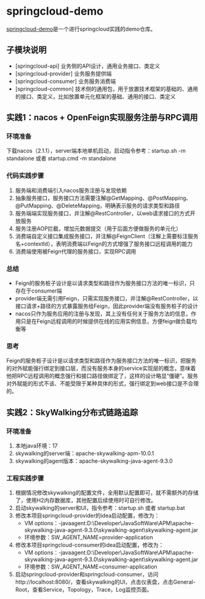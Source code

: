 # springcloud-demo
[springcloud-demo](https://github.com/XianReallyHot-ZZH/springcloud-demo)是一个进行springcloud实践的demo仓库。

## 子模块说明
* [springcloud-api] 业务侧的API设计，通用业务接口、类定义
* [springcloud-provider] 业务服务提供端
* [springcloud-consumer] 业务服务消费端
* [springcloud-common] 技术侧的通用包，用于放置技术框架的基础的、通用的接口、类定义，比如放置单元化框架的基础、通用的接口、类定义

## 实践1：nacos + OpenFeign实现服务注册与RPC调用
### 环境准备
下载nacos（2.1.1），server端本地单机启动，启动指令参考：startup.sh -m standalone 或者 startup.cmd -m standalone

### 代码实践步骤
1. 服务端和消费端引入nacos服务注册与发现依赖
2. 抽象服务接口，服务接口方法需要注解@GetMapping、@PostMapping、@PutMapping、@DeleteMapping，明确表示服务的请求类型和路径
3. 服务端端实现服务接口，并注解@RestController，以web请求接口的方式开放服务
4. 服务注册AOP拦截，增加元数据提交（用于后面方便做服务的单元化）
5. 消费端自定义接口集成服务接口，并注解@FeignClient（注解上需要标注服务名+contextId），表明消费端以Feign的方式增强了服务接口远程调用的能力
6. 消费端使用被Feign代理的服务接口，实现RPC调用

### 总结
* Feign的服务桩子设计是以请求类型和路径作为服务接口方法的唯一标识，只存在于consumer端
* provider端无需引用Feign，只需实现服务接口，并注解@RestController，以接口请求+路径的方式暴露服务给Feign，因此provider端没有服务桩子的设计
* nacos只作为服务应用的注册与发现，其上没有任何关于服务方法的信息，作用只是在Feign远程调用的时候提供在线的应用实例信息，方便feign做负载均衡等

### 思考
Feign的服务桩子设计是以请求类型和路径作为服务接口方法的唯一标识，把服务的对外赋能强行绑定到接口层，而没有服务本身的service实现层的概念，意味着他把RPC远程调用的概念强行和接口路径做绑定了，这样的设计略显“僵硬”。服务对外赋能的形式不该、不能受限于某种具体的形式，强行绑定到web接口是不合理的。


## 实践2：SkyWalking分布式链路追踪
### 环境准备
1. 本地java环境：17
2. skywalking的server端：apache-skywalking-apm-10.0.1
3. skywalking的agent版本：apache-skywalking-java-agent-9.3.0

### 工程实践步骤
1. 根据情况修改skywalking的配置文件，全用默认配置即可，就不需额外的存储了，使用H2内存数据库，其他配置后续使用时可自行修改。
2. 启动skywalking的server和UI，指令参考：startup.sh 或者 startup.bat
3. 修改本项目springcloud-provider的idea启动配置，修改为：
   * VM options：-javaagent:D:\Developer\JavaSoftWare\APM\apache-skywalking-java-agent-9.3.0\skywalking-agent\skywalking-agent.jar
   * 环境参数：SW_AGENT_NAME=provider-application
4. 修改本项目springcloud-consumer的idea启动配置，修改为：
   * VM options：-javaagent:D:\Developer\JavaSoftWare\APM\apache-skywalking-java-agent-9.3.0\skywalking-agent\skywalking-agent.jar
   * 环境参数：SW_AGENT_NAME=consumer-application
5. 启动springcloud-provider和springcloud-consumer，访问http://localhost:8080/，查看skywalking的UI，点击仪表盘，点击General-Root，查看Service，Topology，Trace，Log监控页面。